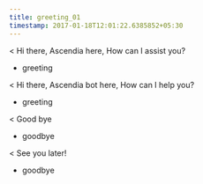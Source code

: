 ```yaml
---
title: greeting_01
timestamp: 2017-01-18T12:01:22.6385852+05:30
---
```


< Hi there, Ascendia here, How can I assist you?
* greeting

< Hi there, Ascendia bot here, How can I help you?
* greeting

< Good bye
* goodbye

< See you later!
* goodbye
